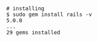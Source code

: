 [//]: # "snippet to copy&paste in article to include keyboard input and output. Html5 compliant"

<pre class="shell">
<samp>
<span class="shell-comment"># installing</span>
<span class="shell-prompt">$</span> <kbd>sudo gem install rails -v
5.0.0</kbd>
...
29 gems installed
</samp>
</pre>
